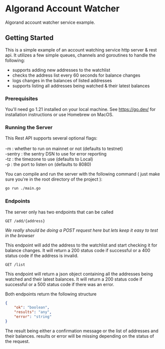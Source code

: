 # Algorand Account Watcher
Algorand account watcher service example.

## Getting Started
This is a simple example of an account watching service http server & rest api. It utilizes a few simple queues, channels and goroutines to handle the following:
- supports adding new addresses to the watchlist
- checks the address list every 60 seconds for balance changes
- logs changes in the balances of listed addresses
- supports listing all addresses being watched & their latest balances

### Prerequisites
You'll need go 1.21 installed on your local machine. See https://go.dev/ for installation instructions or use Homebrew on MacOS.

### Running the Server

This Rest API supports several optional flags:
<br><br> -m : whether to run on mainnet or not (defaults to testnet)
<br> -sentry : the sentry DSN to use for error reporting
<br> -tz : the timezone to use (defaults to Local)
<br> -p : the port to listen on (defaults to 8080)

You can compile and run the server with the following command
( just make sure you're in the root directory of the project ):
```bash
go run ./main.go
```

### Endpoints

The server only has two endpoints that can be called

```
GET /add/{address}
```
*We really should be doing a POST request here but lets keep it easy to test in the browser*

This endpoint will add the address to the watchlist and start checking it for balance changes. It will return a 200 status code if successful or a 400 status code if the address is invalid.

```
GET /list
```

This endpoint will return a json object containing all the addresses being watched and their latest balances. It will return a 200 status code if successful or a 500 status code if there was an error.

Both endpoints return the following structure
```json
{
    "ok": "boolean",
    "results": "any",
    "error": "string"
}
```
The result being either a confirmation message or the list of addresses and their balances. results or error will be missing depending on the status of the request.